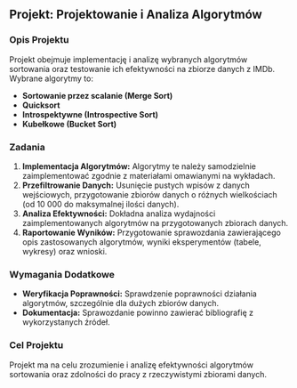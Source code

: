 ## Projekt: Projektowanie i Analiza Algorytmów

### Opis Projektu
Projekt obejmuje implementację i analizę wybranych algorytmów sortowania oraz testowanie ich efektywności na zbiorze danych z IMDb. Wybrane algorytmy to:

- **Sortowanie przez scalanie (Merge Sort)**
- **Quicksort**
- **Introspektywne (Introspective Sort)**
- **Kubełkowe (Bucket Sort)**

### Zadania

1. **Implementacja Algorytmów:** Algorytmy te należy samodzielnie zaimplementować zgodnie z materiałami omawianymi na wykładach.
2. **Przefiltrowanie Danych:** Usunięcie pustych wpisów z danych wejściowych, przygotowanie zbiorów danych o różnych wielkościach (od 10 000 do maksymalnej ilości danych).
3. **Analiza Efektywności:** Dokładna analiza wydajności zaimplementowanych algorytmów na przygotowanych zbiorach danych.
4. **Raportowanie Wyników:** Przygotowanie sprawozdania zawierającego opis zastosowanych algorytmów, wyniki eksperymentów (tabele, wykresy) oraz wnioski.

### Wymagania Dodatkowe

- **Weryfikacja Poprawności:** Sprawdzenie poprawności działania algorytmów, szczególnie dla dużych zbiorów danych.
- **Dokumentacja:** Sprawozdanie powinno zawierać bibliografię z wykorzystanych źródeł.

### Cel Projektu

Projekt ma na celu zrozumienie i analizę efektywności algorytmów sortowania oraz zdolności do pracy z rzeczywistymi zbiorami danych.

